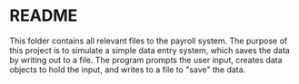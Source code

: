 # README

This folder contains all relevant files to the payroll system. The purpose of this project is to simulate a simple data entry system, which saves the data by writing out to a file. The program prompts the user input, creates data objects to hold the input, and writes to a file to "save" the data.
